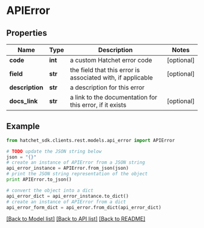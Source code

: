 # APIError


## Properties

Name | Type | Description | Notes
------------ | ------------- | ------------- | -------------
**code** | **int** | a custom Hatchet error code | [optional] 
**field** | **str** | the field that this error is associated with, if applicable | [optional] 
**description** | **str** | a description for this error | 
**docs_link** | **str** | a link to the documentation for this error, if it exists | [optional] 

## Example

```python
from hatchet_sdk.clients.rest.models.api_error import APIError

# TODO update the JSON string below
json = "{}"
# create an instance of APIError from a JSON string
api_error_instance = APIError.from_json(json)
# print the JSON string representation of the object
print APIError.to_json()

# convert the object into a dict
api_error_dict = api_error_instance.to_dict()
# create an instance of APIError from a dict
api_error_form_dict = api_error.from_dict(api_error_dict)
```
[[Back to Model list]](../README.md#documentation-for-models) [[Back to API list]](../README.md#documentation-for-api-endpoints) [[Back to README]](../README.md)
